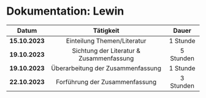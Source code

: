 # Dokumentation: Lewin

|     Datum      |                Tätigkeit                 |   Dauer   
|:--------------:|:----------------------------------------:|:---------:|
| **15.10.2023** |       Einteilung Themen/Literatur        | 1 Stunde  | 
| **19.10.2023** | Sichtung der Literatur & Zusammenfassung | 5 Stunden | 
| **19.10.2023** |    Überarbeitung der Zusammenfassung     | 1 Stunde  | 
| **22.10.2023** |      Forführung der Zusammenfassung      | 3 Stunden | 
